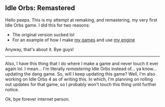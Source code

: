 ## Idle Orbs: Remastered

Hello peeps. This is my attempt at remaking, and remastering, my very first Idle Orbs game.
I did this for two reasons:

- The original version sucked lol
- For an example of how I make 
[my games](https://jacoby-y.itch.io/)
and use
[my engine](https://www.npmjs.com/package/cobys-epic-engine)

Anyway, that's about it. Bye guys!

___

Also, I have this thing that I do where I make a game and never touch it ever again lol.
I mean... I'm literally *remastering* Idle Orbs instead of... ya know... updating the dang game.
So, will I keep updating this game? Well, I'm also working on Idle Orbs 4 as of writing this.
In which, I'm planning on rolling out updates for that game, so I probably won't touch this thing until further notice.

Ok, bye forever internet person.
